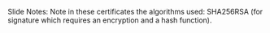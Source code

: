 Slide Notes: Note in these certificates the algorithms used: SHA256RSA (for signature which requires an encryption and a hash function).
